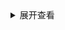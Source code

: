 <details>
<summary>展开查看</summary>
2,以后每个业务或者基础组件维护自己的版本号，在CHANGELOG.md中，rider 构建以后的tag关联成自己的版本号；

3,整个大仓库不再有 tag，只有 master 主干分支，所有 mr 发送前，一定要注意先 merge master；

4,使用 Rider 构建以后（retag），回滚可以基于 Rider 的 retag 来回滚，而不是回滚大仓库的代码；

</details>
